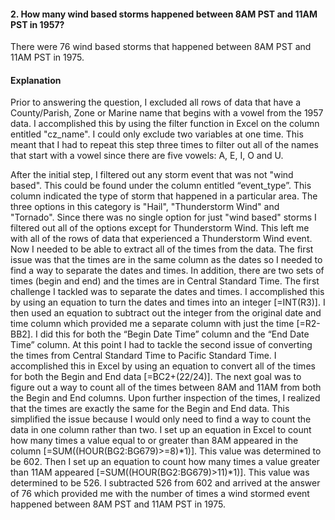 #### 2.	How many wind based storms happened between 8AM PST and 11AM PST in 1957?

There were 76 wind based storms that happened between 8AM PST and 11AM PST in 1975.

#### Explanation

Prior to answering the question, I excluded all rows of data that have a County/Parish, Zone or Marine name that begins with a vowel from the 1957 data. I accomplished this by using the filter function in Excel on the column entitled "cz_name". I could only exclude two variables at one time. This meant that I had to repeat this step three times to filter out all of the names that start with a vowel since there are five vowels: A, E, I, O and U. 

After the initial step, I filtered out any storm event that was not "wind based". This could be found under the column entitled “event_type”. This column indicated the type of storm that happened in a particular area. The three options in this category is "Hail", "Thunderstorm Wind" and "Tornado". Since there was no single option for just "wind based" storms I filtered out all of the options except for Thunderstorm Wind.  This left me with all of the rows of data that experienced a Thunderstorm Wind event. Now I needed to be able to extract all of the times from the data. The first issue was that the times are in the same column as the dates so I needed to find a way to separate the dates and times. In addition, there are two sets of times (begin and end) and the times are in Central Standard Time. The first challenge I tackled was to separate the dates and times. I accomplished this by using an equation to turn the dates and times into an integer [=INT(R3)]. I then used an equation to subtract out the integer from the original date and time column which provided me a separate column with just the time [=R2-BB2]. I did this for both the “Begin Date Time” column and the “End Date Time” column. At this point I had to tackle the second issue of converting the times from Central Standard Time to Pacific Standard Time. I accomplished this in Excel by using an equation to convert all of the times for both the Begin and End data [=BC2+(22/24)]. The next goal was to figure out a way to count all of the times between 8AM and 11AM from both the Begin and End columns. Upon further inspection of the times, I realized that the times are exactly the same for the Begin and End data. This simplified the issue because I would only need to find a way to count the data in one column rather than two. I set up an equation in Excel to count how many times a value equal to or greater than 8AM appeared in the column [=SUM((HOUR(BG2:BG679)>=8)*1)]. This value was determined to be 602. Then I set up an equation to count how many times a value greater than 11AM appeared [=SUM((HOUR(BG2:BG679)>11)*1)]. This value was determined to be 526. I subtracted 526 from 602 and arrived at the answer of 76 which provided me with the number of times a wind stormed event happened between 8AM PST and 11AM PST in 1975.
